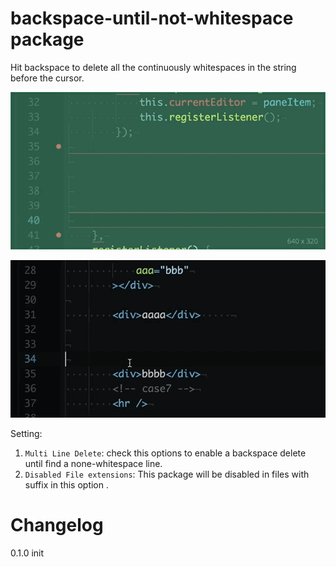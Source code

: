 # backspace-until-not-whitespace package

Hit backspace to delete all the continuously whitespaces in the string before the cursor.

![JS Demo](https://raw.githubusercontent.com/yubaoquan/yubaoquan.github.io/master/images/backspace-package-demo/js-demo.gif)

![HTML Demo](https://raw.githubusercontent.com/yubaoquan/yubaoquan.github.io/master/images/backspace-package-demo/html-demo.gif)

Setting:
1. `Multi Line Delete`: check this options to enable a backspace delete until find a none-whitespace line.
2. `Disabled File extensions`: This package will be disabled in files with suffix in this option .

# Changelog

0.1.0 init
